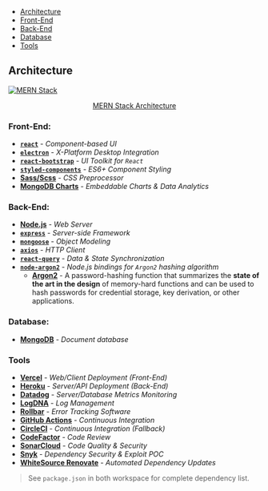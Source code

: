 - [Architecture](#architecture)
- [Front-End](#front-end)
- [Back-End](#back-end)
- [Database](#database)
- [Tools](#tools)

## Architecture

[![MERN Stack](https://webassets.mongodb.com/_com_assets/cms/mern-stack-b9q1kbudz0.png)](https://www.mongodb.com/mern-stack)

<p align="center"><a href="https://www.mongodb.com/mern-stack">MERN Stack Architecture</a></p>

### Front-End:

- [**`react`**](https://reactjs.org/) - _Component-based UI_
- [**`electron`**](https://electronjs.org) - _X-Platform Desktop Integration_
- [**`react-bootstrap`**](https://react-bootstrap.github.io/) - _UI Toolkit for `React`_
- [**`styled-components`**](https://styled-components.com/) - _ES6+ Component Styling_
- [**Sass/Scss**](https://sass-lang.com) - _CSS Preprocessor_
- [**MongoDB Charts**](https://mongodb.com/products/charts) - _Embeddable Charts & Data Analytics_

### Back-End:

- [**Node.js**](https://nodejs.org) - _Web Server_
- [**`express`**](https://expressjs.com) - _Server-side Framework_
- [**`mongoose`**](https://mongoosejs.com) - _Object Modeling_
- [**`axios`**](https://github.com/axios/axios) - _HTTP Client_
- [**`react-query`**](https://github.com/axios/axios) - _Data & State Synchronization_
- [**`node-argon2`**](https://github.com/ranisalt/node-argon2) - _Node.js bindings for `Argon2` hashing algorithm_
  - [**Argon2**](https://github.com/P-H-C/phc-winner-argon2) - A password-hashing function that summarizes the **state
    of the art in the design** of memory-hard functions and can be used to hash passwords for credential storage, key
    derivation, or other applications.

### Database:

- [**MongoDB**](https://mongodb.com) - _Document database_

### Tools

- [**Vercel**](https://vercel.com) - _Web/Client Deployment (Front-End)_
- [**Heroku**](https://heroku.com) - _Server/API Deployment (Back-End)_
- [**Datadog**](https://datadog.com) - _Server/Database Metrics Monitoring_
- [**LogDNA**](https://logdna.com) - _Log Management_
- [**Rollbar**](https://rollbar.com) - _Error Tracking Software_
- [**GitHub Actions**](https://github.com/features/actions) - _Continuous Integration_
- [**CircleCI**](https://circleci.com/) - _Continuous Integration (Fallback)_
- [**CodeFactor**](https://codefactor.io) - _Code Review_
- [**SonarCloud**](https://sonarcloud.io/) - _Code Quality & Security_
- [**Snyk**](https://snyk.io/) - _Dependency Security & Exploit POC_
- [**WhiteSource Renovate**](https://renovate.whitesourcesoftware.com/) - _Automated Dependency Updates_

> See `package.json` in both workspace for complete dependency list.
